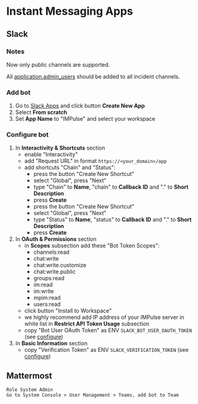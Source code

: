 # Instant Messaging Apps

## Slack

### Notes

Now only public channels are supported.

All [application.admin_users](https://github.com/DiTsi/impulse/blob/main/impulse.yml.slack) should be added to all incident channels.

### Add bot

1. Go to [Slack Apps](https://api.slack.com/apps) and click button **Create New App**
2. Select **From scratch**
3. Set **App Name** to "IMPulse" and select your workspace

### Configure bot

1. In **Interactivity & Shortcuts** section
    - enable "Interactivity"
    - add "Request URL" in format `https://<your_domain>/app`
    - add shortcuts "Chain" and "Status":
        - press the button "Create New Shortcut"
        - select "Global", press "Next"
        - type "Chain" to **Name**, "chain" to **Callback ID** and "." to **Short Description**
        - press **Create**
        - press the button "Create New Shortcut"
        - select "Global", press "Next"
        - type "Status" to **Name**, "status" to **Callback ID** and "." to **Short Description**
        - press **Create**
2. In **OAuth & Permissions** section
    - in **Scopes** subsection add these "Bot Token Scopes":
        - channels:read
        - chat:write
        - chat:write.customize
        - chat:write.public
        - groups:read
        - im:read
        - im:write
        - mpim:read
        - users:read
    - click button "Install to Workspace"
    - we highly recommend add IP address of your IMPulse server in white list in **Restrict API Token Usage** subsection
    - copy "Bot User OAuth Token" as ENV `SLACK_BOT_USER_OAUTH_TOKEN` (see [configure](install_and_configure.md#configure))
3. In **Basic Information** section
    - copy "Verification Token" as ENV `SLACK_VERIFICATION_TOKEN` (see [configure](install_and_configure.md#configure))

## Mattermost
    Role System Admin
    Go to System Console > User Management > Teams, add bot to Team
